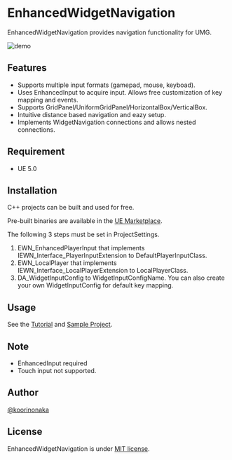 # EnhancedWidgetNavigation
EnhancedWidgetNavigation provides navigation functionality for UMG.

![demo](https://raw.githubusercontent.com/wiki/koorinonaka/EnhancedWidgetNavigation/images/overview.gif)

## Features
- Supports multiple input formats (gamepad, mouse, keyboad).
- Uses EnhancedInput to acquire input. Allows free customization of key mapping and events.
- Supports GridPanel/UniformGridPanel/HorizontalBox/VerticalBox.
- Intuitive distance based navigation and eazy setup.
- Implements WidgetNavigation connections and allows nested connections.

## Requirement
- UE 5.0

## Installation
C++ projects can be built and used for free.

Pre-built binaries are available in the [UE Marketplace](https://www.unrealengine.com/marketplace/en-US/product/1d72418860104f28b0906358434e2090).

The following 3 steps must be set in ProjectSettings.
1. EWN_EnhancedPlayerInput that implements IEWN_Interface_PlayerInputExtension to DefaultPlayerInputClass.
2. EWN_LocalPlayer that implements IEWN_Interface_LocalPlayerExtension to LocalPlayerClass.
3. DA_WidgetInputConfig to WidgetInputConfigName. You can also create your own WidgetInputConfig for default key mapping.

## Usage
See the [Tutorial](https://github.com/koorinonaka/EnhancedWidgetNavigation/wiki) and [Sample Project](https://github.com/koorinonaka/EnhancedWidgetNavigationProject).

## Note
- EnhancedInput required
- Touch input not supported.

## Author
[@koorinonaka](https://twitter.com/koorinonaka)

## License
EnhancedWidgetNavigation is under [MIT license](https://en.wikipedia.org/wiki/MIT_License).
